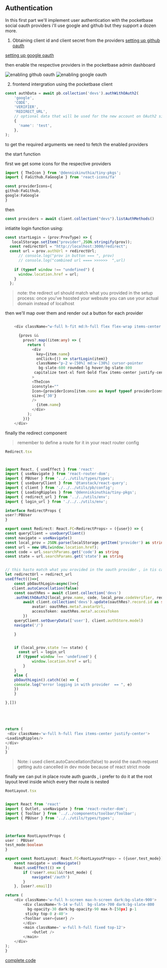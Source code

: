 ## Authentication
In this first part we'll implement user authentication with the pocketbase social oauth providers 
i'll use google and github but they support a dozen more.

1. Obtaining client id and  client secret from the providers
[setting up github oauth](https://docs.github.com/en/developers/apps/building-oauth-apps/creating-an-oauth-app)
    
[setting up google oauth](https://support.google.com/cloud/answer/6158849?hl=en)

then enable the respective providers in the pocketbase admin dashboard

![enabling github oauth](https://dev-to-uploads.s3.amazonaws.com/uploads/articles/12jn3sgjgqpbewentr5l.png)
![enabling google oauth](https://dev-to-uploads.s3.amazonaws.com/uploads/articles/1mklmx38egzps9zlkpan.png)

2. frontend intergration
using the pocketbase client 
```ts
const authData = await pb.collection('devs').authWithOAuth2(
    'google',
    'CODE',
    'VERIFIER',
    'REDIRECT_URL',
    // optional data that will be used for the new account on OAuth2 sign-up
    {
      'name': 'test',
    },
);


```
to get the required arguments we need to fetch the enabled providers

the start function

first we get some icons for the respective providers
```ts
import { TheIcon } from '@denniskinuthia/tiny-pkgs';
import { FaGithub,FaGoogle } from 'react-icons/fa'

const providerIcons={
github:FaGithub,
google:FaGoogle
}
```
then

```ts
const providers = await client.collection("devs").listAuthMethods()
```
intiatite login function using:
```ts
const startLogin = (prov:ProvType) => {
   localStorage.setItem("provider",JSON.stringify(prov));
  const redirectUrl = "http://localhost:3000/redirect";
  const url = prov.authUrl + redirectUrl;
      // console.log("prov in button === ", prov)
      // console.log("combined url ==== >>>>>>  ",url)
  
    if (typeof window !== "undefined") {
      window.location.href = url;
    }
  };
```
> note: the redirect url should match what you provided in the setup process: once you've hsosted your websute you can use your actual domain instead of localhost

then we'll map over them and render out a button for each provider

```ts

    <div className="w-full h-fit md:h-full flex flex-wrap items-center justify-center gap-2 ">

      {provs &&
        provs?.map((item:any) => {
          return (
            <div
              key={item.name}
              onClick={() => startLogin(item)} 
              className="p-2 w-[50%] md:w-[30%] cursor-pointer
               bg-slate-600 rounded-lg hover:bg-slate-800 
             capitalize text-xl font-bold flex items-center justify-center gap-2"
            >
            <TheIcon
            iconstyle="" 
            Icon={providerIcons[item.name as keyof typeof providerIcons]}
            size={'30'}
            />
              {item.name}
            </div>
          );
        })}
    </div>
```

finally the redirect component
> remember to define a route for it in your react router config

```ts
Redirect.tsx



import React, { useEffect } from 'react'
import { useNavigate } from 'react-router-dom';
import { PBUser } from '../../utils/types/types';
import { useQueryClient } from '@tanstack/react-query';
import { client } from './../../utils/pb/config';
import { LoadingRipples } from '@denniskinuthia/tiny-pkgs';
import { redirect_url } from '../../utils/env';
import { login_url } from './../../utils/env';

interface RedirectProps {
user?:PBUser
}

export const Redirect: React.FC<RedirectProps> = ({user}) => {
const queryClient = useQueryClient()
const navigate = useNavigate()
const local_prov = JSON.parse(localStorage.getItem('provider') as string)
const url = new URL(window.location.href);
const code = url.searchParams.get('code') as string
const state = url.searchParams.get('state') as string


// this hasto match what you orovided in the oauth provider , in tis case google
let redirectUrl = redirect_url
useEffect(()=>{
    const pbOauthLogin=async()=>{
   client.autoCancellation(false)
    const oauthRes = await client.collection('devs')
    .authWithOAuth2(local_prov.name, code, local_prov.codeVerifier, redirectUrl)
        await client.collection('devs').update(oauthRes?.record.id as string, {
            avatar: oauthRes.meta?.avatarUrl,
            accessToken: oauthRes.meta?.accessToken
        })
    queryClient.setQueryData(['user'], client.authStore.model)
    navigate('/')

    }


    if (local_prov.state !== state) {
      const url = login_url
     if (typeof window !== 'undefined') {
            window.location.href = url;
        }
    }
    else {
    pbOauthLogin().catch((e) => {
    console.log("error logging in with provider  == ", e)
    })
    }

},[])





return (
 <div className='w-full h-full flex items-center justify-center'>
<LoadingRipples/>
</div>
);
}

```
> Note:  i used   client.autoCancellation(false) to avoid the oauth request getting auto cancelled in dev mode because of react strict mode 

finally we can put in place route auth guards , i prefer to do it at the root layout level inside which every ther route is nested

```ts
RootLayout.tsx


import React from 'react'
import { Outlet, useNavigate } from 'react-router-dom';
import { Toolbar } from '../../components/toolbar/Toolbar';
import { PBUser } from '../../utils/types/types';



interface RootLayoutProps {
user : PBUser
test_mode:boolean
}

export const RootLayout: React.FC<RootLayoutProps> = ({user,test_mode}) => {
    const navigate = useNavigate()
    React.useEffect(() => {
        if (!user?.email&&!test_mode) {
            navigate('/auth')
        }
    }, [user?.email])

return (
    <div className='w-full h-screen max-h-screen dark:bg-slate-900'>
        <div className='h-14 w-full  bg-slate-700 dark:bg-slate-800  
          bg-opacity-30 dark:bg-opacity-90 max-h-[50px] p-1
         sticky top-0 z-40'>
        <Toolbar user={user} />
        </div>
        <main className=' w-full h-full fixed top-12'>
            <Outlet />
        </main>
    </div>
);
}

```

[complete code](https://github.com/tigawanna/devhub)
